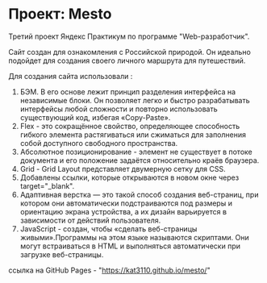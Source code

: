 # Проект: Mesto


Третий проект Яндекс Практикум по программе "Web-разработчик".

Сайт создан для ознакомления с Российской природой. Он идеально подойдет для создания своего личного маршрута для путешествий.

Для создания сайта использовали :

1) БЭМ. В его основе лежит принцип разделения интерфейса на независимые блоки. Он позволяет легко и быстро разрабатывать интерфейсы любой сложности и повторно использовать существующий код, избегая «Copy-Paste».
2) Flex - это сокращённое свойство, определяющее способность гибкого элемента растягиваться или сжиматься для заполнения собой доступного свободного пространства.
3) Абсолютное позиционирование - элемент не существует в потоке документа и его положение задаётся относительно краёв браузера.
4) Grid - Grid Layout представляет двумерную сетку для CSS.
5) Добавлены ссылки, которые открываются в новом окне через target="_blank".
6) Адаптивная верстка — это такой способ создания веб-страниц, при котором они автоматически подстраиваются под размеры и ориентацию экрана устройства, а их дизайн варьируется в зависимости от действий пользователя.
7) JavaScript - создан, чтобы «сделать веб-страницы живыми».Программы на этом языке называются скриптами. Они могут встраиваться в HTML и выполняться автоматически при загрузке веб-страницы.

ссылка на GitHub Pages - "https://kat3110.github.io/mesto/"


